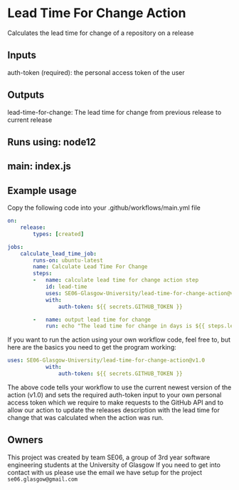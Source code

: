

# Lead Time For Change Action
Calculates the lead time for change of a repository on a release

## Inputs
auth-token (required): the personal access token of the user

## Outputs
lead-time-for-change: The lead time for change from previous release to current release

## Runs using: node12
## main: index.js
## Example usage
Copy the following code into your .github/workflows/main.yml file

```yaml
on:
    release:
        types: [created]

jobs:
    calculate_lead_time_job:
        runs-on: ubuntu-latest
        name: Calculate Lead Time For Change
        steps:
        -   name: calculate lead time for change action step
            id: lead-time
            uses: SE06-Glasgow-University/lead-time-for-change-action@v1.1
            with:
                auth-token: ${{ secrets.GITHUB_TOKEN }}

        -   name: output lead time for change
            run: echo "The lead time for change in days is ${{ steps.lead-time.outputs.lead-time-for-change }}"

```

If you want to run the action using your own workflow code, feel free to, but here are the basics you need to get the program working:

``` yaml
uses: SE06-Glasgow-University/lead-time-for-change-action@v1.0
            with:
                auth-token: ${{ secrets.GITHUB_TOKEN }}

```

The above code tells your workflow to use the current newest version of the action (v1.0) and sets the required auth-token input to your own personal access token which we require to make requests to the GitHub API and to allow our action to update the releases description with the lead time for change that was calculated when the action was run.


## Owners

This project was created by team SE06, a group of 3rd year software engineering students at the University of Glasgow
If you need to get into contact with us please use the email we have setup for the project `se06.glasgow@gmail.com`
